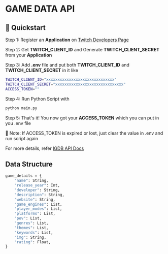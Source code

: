 # GAME DATA API

## 🚀 Quickstart

Step 1: Register an **Application** on [Twitch Developers Page](https://dev.twitch.tv/console)

Step 2: Get **TWITCH_CLIENT_ID** and Generate **TWITCH_CLIENT_SECRET** from your **Application**

Step 3: Add **.env** file and put both **TWITCH_CLIENT_ID** and **TWITCH_CLIENT_SECRET** in it like

```bash
TWITCH_CLIENT_ID="xxxxxxxxxxxxxxxxxxxxxxxxxxxxxx"
TWITCH_CLIENT_SECRET="xxxxxxxxxxxxxxxxxxxxxxxxxxxxxx"
ACCESS_TOKEN=""
```

Step 4: Run Python Script with

```bash
python main.py
```

Step 5: That's it! You now got your **ACCESS_TOKEN** which you can put in you .env file

📔 Note: If ACCESS_TOKEN is expired or lost, just clear the value in .env and run script again

For more details, refer [IGDB API Docs](https://api-docs.igdb.com/)

## Data Structure

```py
game_details = {
    "name": String,
    "release_year": Int,
    "developer": String,
    "description": String,
    "website": String,
    "game_engines": List,
    "player_modes": List,
    "platforms": List,
    "pov": List,
    "genres": List,
    "themes": List,
    "keywords": List,
    "img": String,
    "rating": Float,
}
```
